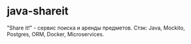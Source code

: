 # java-shareit
"Share it!" - сервис поиска и аренды предметов.
Стэк: Java, Mockito, Postgres, ORM, Docker, Microservices.
